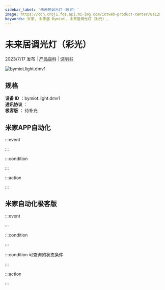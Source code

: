 ```yaml
---
sidebar_label: '未来居调光灯（彩光）'
image: https://cdn.cnbj1.fds.api.mi-img.com/iotweb-product-center/8a12a206d5502d3eb618a0f59dd7eddb_1684894360511.png?GalaxyAccessKeyId=AKVGLQWBOVIRQ3XLEW&Expires=9223372036854775807&Signature=uVVRPGDlFjmhP3PrumG6anGJzQ8=
keywords: 米家, 未来居 Bymiot, 未来居调光灯（彩光）, 
---
```

# 未来居调光灯（彩光）

2023/7/17 发布 | [产品百科](https://home.mi.com/webapp/content/baike/product/index.html?model=bymiot.light.dmv1/) | [说明书](https://home.mi.com/views/introduction.html?model=bymiot.light.dmv1&region=cn)

![bymiot.light.dmv1](https://cdn.cnbj1.fds.api.mi-img.com/iotweb-product-center/8a12a206d5502d3eb618a0f59dd7eddb_1684894360511.png?GalaxyAccessKeyId=AKVGLQWBOVIRQ3XLEW&Expires=9223372036854775807&Signature=uVVRPGDlFjmhP3PrumG6anGJzQ8=)

## 规格  
> 
**设备 ID** ：bymiot.light.dmv1  
**通讯协议** ：  
**极客版**  ： 待补充 


## 米家APP自动化  

:::event  

:::

:::condition  

:::

:::action   

:::

## 米家自动化极客版  

:::event  

:::

:::condition  

:::

:::condition 可查询的状态条件  

:::

:::action  

:::

        
